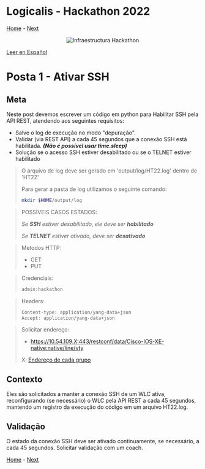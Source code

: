 # Logicalis - Hackathon 2022

[Home](../README_P.md) - [Next](P2_P.md)

<p align="center">
  <img src="infraTW.png" alt="Infraestructura Hackathon"/>
</p>

[Leer en Español](P1.md)

# Posta 1 - Ativar SSH
## Meta
Neste post devemos escrever um código em python para Habilitar SSH pela API REST, atendendo aos seguintes requisitos:

* Salve o log de execução no modo "depuração".
* Validar (via REST API) a cada 45 segundos que a conexão SSH está habilitada. ***(Não é possível usar time.sleep)***
* Solução se o acesso SSH estiver desabilitado ou se o TELNET estiver habilitado



> O arquivo de log deve ser gerado em 'output/log/HT22.log' dentro de 'HT22'
>
> Para gerar a pasta de log utilizamos o seguinte comando:
> ~~~bash
> mkdir $HOME/output/log
> ~~~


> POSSÍVEIS CASOS ESTADOS:
>
> *Se **SSH** estiver desabilitado, ele deve ser **habilitado***
> 
> *Se **TELNET** estiver ativado, deve ser **desativado***


> Metodos HTTP:
> - GET
> - PUT


> Credenciais:
> ~~~bash
> admin:hackathon
> ~~~


> Headers:
>  ~~~bash
> Content-type: application/yang-data+json 
> Accept: application/yang-data+json
> ~~~


> Solicitar endereço: 
> -  https://10.54.109.X:443/restconf/data/Cisco-IOS-XE-native:native/line/vty
> 
> X: [Endereço de cada grupo](WLC.png)
> 

## Contexto

Eles são solicitados a manter a conexão SSH de um WLC ativa, reconfigurando (se necessário) o WLC pela API REST a cada 45 segundos, mantendo um registro da execução do código em um arquivo HT22.log.

## Validação

O estado da conexão SSH deve ser ativado continuamente, se necessário, a cada 45 segundos. Solicitar validação com um coach.

[Home](../README_P.md) - [Next](P2_P.md)
